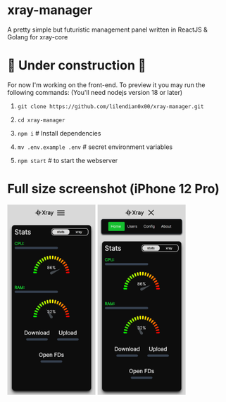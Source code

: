 # xray-manager

A pretty simple but futuristic management panel written in ReactJS & Golang for xray-core

# 🚧 Under construction 🚧

For now I'm working on the front-end. To preview it you may run the following commands: (You'll need nodejs version 18 or later)

1. `git clone https://github.com/lilendian0x00/xray-manager.git`

2. `cd xray-manager`

3. `npm i` # Install dependencies

4. `mv .env.example .env` # secret environment variables

5. `npm start` # to start the webserver

# Full size screenshot (iPhone 12 Pro)

<div style="display: flex; dlex-direction:row; gap: 5px;">
    <img src="./images/panel-i12pro.png" width="200">
    <img src="./images/panel-navbar.png" width="200">
</div>
